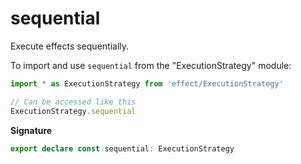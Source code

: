 # sequential

Execute effects sequentially.

To import and use `sequential` from the "ExecutionStrategy" module:

```ts
import * as ExecutionStrategy from 'effect/ExecutionStrategy'

// Can be accessed like this
ExecutionStrategy.sequential
```

**Signature**

```ts
export declare const sequential: ExecutionStrategy
```
